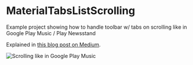 # MaterialTabsListScrolling
Example project showing how to handle toolbar w/ tabs on scrolling like in Google Play Music / Play Newsstand

Explained in [this blog post on Medium](https://medium.com/@dan1ve/android-howto-material-design-tabs-scrolling-like-in-google-play-music-12273ce07bc). 


![Scrolling like in Google Play Music](http://i.imgur.com/byrgxdB.gif?raw=true "Optional Title")
